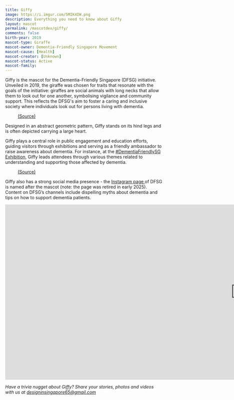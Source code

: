 ```yaml
---
title: Giffy
image: https://i.imgur.com/5MIK4IW.png
description: Everything you need to know about Giffy
layout: mascot
permalink: /mascotdex/giffy/
comments: false
birth-year: 2019
mascot-type: Giraffe
mascot-owner: Dementia-Friendly Singapore Movement
mascot-cause: [Health]
mascot-creator: [Unknown]
mascot-status: Active
mascot-family: 
---
```


Giffy is the mascot for the Dementia-Friendly Singapore (DFSG) initiative. Unveiled in 2019, the giraffe was chosen for traits that resonate with the goals of the initiative: giraffes are social animals with long necks that allow them to look out for one another, symbolising vigilance and community support. This reflects the DFSG's aim to foster a caring and inclusive society where individuals look out for persons living with dementia. 

<figure>
<img src="https://i.imgur.com/zhdsjQj.png" alt="">
<figcaption><a href="https://www.dementiahub.sg/dfsg-movement/ 
" target="_blank">(Source)</a></figcaption>
</figure>

Designed in an abstract geometric pattern, Giffy stands on its hind legs and is often depicted carrying a large heart. 

Giffy plays a central role in public engagement and education efforts, guiding visitors through exhibitions and serving as a friendly ambassador to raise awareness about dementia. For instance, at the <a href="https://www.facebook.com/story.php/?story_fbid=671418318488401&id=100068607152241&_rdr" target="_blank">#DementiaFriendlySG Exhibition</a>, Giffy leads attendees through various themes related to understanding and supporting those affected by dementia. 

<figure>
<img src="https://i.imgur.com/JkfTEGD.jpg" alt="">
<figcaption><a href="https://www.facebook.com/photo/?fbid=671414741822092&set=a.548013557495545" target="_blank">(Source)</a></figcaption>
</figure>

Giffy also has a strong social media presence - the <a href="https://www.instagram.com/heygiffy/" target="_blank">Instagram page </a> of DFSG is named after the mascot (note: the page was retired in early 2025). Content on DFSG’s channels include dispelling myths about dementia and tips on how to support dementia patients. 

<div class="video-responsive"><iframe width="1524" height="560" src="https://www.youtube.com/embed/60ZCc7XxdTI" title="#DementiaFriendlySG: Facing Dementia in Singapore" frameborder="0" allow="accelerometer; autoplay; clipboard-write; encrypted-media; gyroscope; picture-in-picture; web-share" referrerpolicy="strict-origin-when-cross-origin" allowfullscreen></iframe> </div>

<i>Have a trivia nugget about Giffy? Share your stories, photos and videos with us at designinsingapore65@gmail.com</i>
